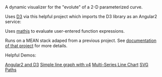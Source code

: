 
A dynamic visualizer for the "evolute" of a 2-D parameterized curve.

Uses [D3](https://github.com/d3) via this helpful project which imports the D3 library as an Angular2 service: [](https://github.com/tomwanzek/d3-ng2-service)

Uses [mathjs](http://mathjs.org/) to evaluate user-entered function expressions.

Runs on a MEAN stack adaped from a previous project. See [documentation of that project](https://github.com/rdicharry/mean-angular-2) for more details.

Helpful Demos:

[Angular2 and D3](https://github.com/tomwanzek/d3-ng2-demo)
[Simple line graph with v4](https://bl.ocks.org/d3noob/402dd382a51a4f6eea487f9a35566de0)
[Multi-Series Line Chart](https://bl.ocks.org/mbostock/3884955)
[SVG Paths](https://www.dashingd3js.com/svg-paths-and-d3js)

